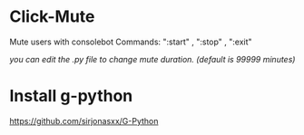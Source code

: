 # Click-Mute
Mute users with consolebot
Commands: ":start" , ":stop" , ":exit"

*you can edit the .py file to change mute duration.   (default is 99999 minutes)*

# Install g-python
https://github.com/sirjonasxx/G-Python
